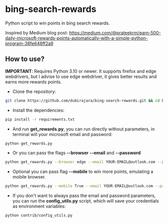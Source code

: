 # bing-search-rewards
Python script to win points in bing search rewards.

Inspired by Medium blog post: https://medium.com/@prateekrm/earn-500-daily-microsoft-rewards-points-automatically-with-a-simple-python-program-38fe648ff2a9

## How to use?

**IMPORTANT**: Requires Python 3.10 or newer. It supports firefox and edge webdrivers, but I advise to use edge webdriver, it gives better results and earns more rewards points.

- Clone the repository:
```sh
git clone https://github.com/dubirajara/bing-search-rewards.git && cd bing-search-rewards
```

- Install the dependencies:
```sh
pip install -r requirements.txt
```

- And run **get_rewards.py**, you can run directly without parameters, in terminal will your microsoft email and password:
```sh
python get_rewards.py
```
- Or you can pass the flags **--browser** **--email** and **--password**
```sh
python get_rewards.py --browser edge --email YOUR-EMAIL@outlook.com --password YOURPASS
```
- Optional you can pass flag **--mobile** to win more points, emulating a mobile browser.
```sh
python get_rewards.py --mobile True --email YOUR-EMAIL@outlook.com --password YOURPASS
```
- If you don't want to always pass the email and password parameters, you can run the **config_utils.py** script, which will save your credentials as environment variables:
```sh
python contrib/config_utils.py
```
